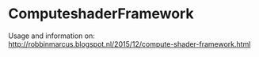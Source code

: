 # ComputeshaderFramework

Usage and information on: http://robbinmarcus.blogspot.nl/2015/12/compute-shader-framework.html
